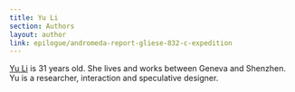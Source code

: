 ```yaml
---
title: Yu Li
section: Authors
layout: author
link: epilogue/andromeda-report-gliese-832-c-expedition
---
```

[Yu Li](/authors/yu-li) is 31 years old. She lives and works between Geneva
and Shenzhen. Yu is a researcher, interaction and speculative designer.


